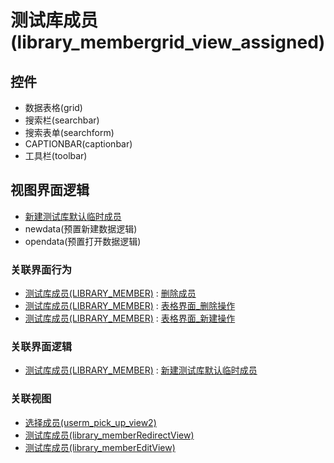 # 测试库成员(library_membergrid_view_assigned)  <!-- {docsify-ignore-all} -->




<el-skeleton style="width:60%">
	<template #template>
		<div style="padding-bottom: 5px;">
			<div style="height:40px;display: flex;align-items: center;justify-content: space-between;">
				<el-tooltip content="页面标题">
					<el-skeleton-item variant="text" style="height:40px;"></el-skeleton-item>
				</el-tooltip>
				<el-tooltip content="搜索栏">
				    <el-skeleton-item variant="text" style="margin-left: 10px;height:40px;width:300px;"></el-skeleton-item>
				</el-tooltip>
				<el-skeleton style="width:250px;">
					<template #template>
						<el-tooltip content="工具栏">
							<div style="display: flex;align-items: center;justify-content:end">
								<el-skeleton-item variant="text" style="margin-left: 10px;height:40px;width:80px"></el-skeleton-item>
								<el-skeleton-item variant="text" style="margin-left: 10px;height:40px;width:80px"></el-skeleton-item>
								<el-skeleton-item variant="text" style="margin-left: 10px;height:40px;width:80px"></el-skeleton-item>
							</div>
						</el-tooltip>
					</template>
				</el-skeleton>
			</div>
		</div>
		<el-tooltip content="数据表格">
			<el-skeleton-item variant="p" style="height:300px"></el-skeleton-item>
		</el-tooltip>
	</template>
</el-skeleton>


## 控件
  * 数据表格(grid)
  * 搜索栏(searchbar)
  * 搜索表单(searchform)
  * CAPTIONBAR(captionbar)
  * 工具栏(toolbar)

## 视图界面逻辑
  * [新建测试库默认临时成员](module/TestMgmt/Library_member/uilogic/create_default_temp_members)
  * newdata(预置新建数据逻辑)
  * opendata(预置打开数据逻辑)


### 关联界面行为
  * [测试库成员(LIBRARY_MEMBER)](module/TestMgmt/Library_member) : [删除成员](module/TestMgmt/Library_member#界面行为)
  * [测试库成员(LIBRARY_MEMBER)](module/TestMgmt/Library_member) : [表格界面_删除操作](module/TestMgmt/Library_member#界面行为)
  * [测试库成员(LIBRARY_MEMBER)](module/TestMgmt/Library_member) : [表格界面_新建操作](module/TestMgmt/Library_member#界面行为)

### 关联界面逻辑
  * [测试库成员(LIBRARY_MEMBER)](module/TestMgmt/Library_member) : [新建测试库默认临时成员](module/TestMgmt/Library_member/uilogic/create_default_temp_members)

### 关联视图
  * [选择成员(userm_pick_up_view2)](app/view/userm_pick_up_view2)
  * [测试库成员(library_memberRedirectView)](app/view/library_memberRedirectView)
  * [测试库成员(library_memberEditView)](app/view/library_memberEditView)

<script>
 const { createApp } = Vue
  createApp({
    data() {
      return {
        message: '!'
      }
    }
  }).use(ElementPlus).mount('#app')
</script>